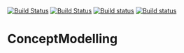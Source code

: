 [![Build Status](https://travis-ci.org/INGEOTEC/ConceptModelling.svg?branch=master)](https://travis-ci.org/INGEOTEC/ConceptModelling)
[![Build Status](https://travis-ci.org/INGEOTEC/ConceptModelling.svg?branch=develop)](https://travis-ci.org/INGEOTEC/ConceptModelling)
[![Build status](https://ci.appveyor.com/api/projects/status/s7msdh2mlscwbo3h?svg=true)](https://ci.appveyor.com/project/mgraffg/conceptmodelling)
[![Build status](https://ci.appveyor.com/api/projects/status/s7msdh2mlscwbo3h/branch/master?svg=true)](https://ci.appveyor.com/project/mgraffg/conceptmodelling/branch/master)

# ConceptModelling
